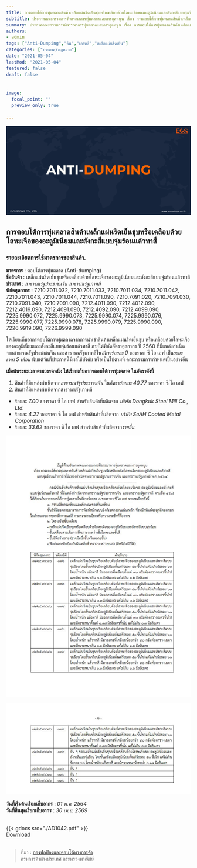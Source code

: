 ```yaml
---
title: การตอบโต้การทุ่มตลาดสินค้าเหล็กแผ่นรีดเย็นชุบหรือเคลือบด้วยโลหะเจือของอะลูมิเนียมและสังกะสีแบบจุ่มร้อนแล้วทาสี
subtitle: ประกาศคณะกรรมการพิจารณาการทุ่มตลาดและการอุดหนุน เรื่อง การตอบโต้การทุ่มตลาดสินค้าเหล็กแผ่นรีดเย็นชุบหรือเคลือบด้วยโลหะเจือของอะลูมิเนียมและสังกะสีแบบจุ่มร้อนแล้วทาสี ที่ีมีแหล่งกำเนิดจากสาธารณรัฐประชาชนจีน และสาธารณรัฐเกาหลี พ.ศ. 2564
summary: ประกาศคณะกรรมการพิจารณาการทุ่มตลาดและการอุดหนุน เรื่อง การตอบโต้การทุ่มตลาดสินค้าเหล็กแผ่นรีดเย็นชุบหรือเคลือบด้วยโลหะเจือของอะลูมิเนียมและสังกะสีแบบจุ่มร้อนแล้วทาสี ที่ีมีแหล่งกำเนิดจากสาธารณรัฐประชาชนจีน และสาธารณรัฐเกาหลี พ.ศ. 2564
authors:
- admin
tags: ["Anti-Dumping","จีน","เกาหลี","เหล็กแผ่นรีดเย็น"]
categories: ["ประกาศ/กฎหมาย"]
date: "2021-05-04"
lastMod: "2021-05-04"
featured: false
draft: false


image:  
  focal_point: ""
  preview_only: true

---
```


![](featured.png)

## การตอบโต้การทุ่มตลาดสินค้าเหล็กแผ่นรีดเย็นชุบหรือเคลือบด้วยโลหะเจือของอะลูมิเนียมและสังกะสีแบบจุ่มร้อนแล้วทาสี

### รายละเอียดการใช้มาตรการของสินค้า.    

**มาตรการ** : ตอบโต้การทุ่มตลาด (Anti-dumping)  
**ชื่อสินค้า** : เหล็กแผ่นรีดเย็นชุบหรือเคลือบด้วยโลหะเจือของอะลูมิเนียมและสังกะสีแบบจุ่มร้อนแล้วทาสี  
**ประเทศ** : *สาธารณรัฐประชาชนจีน สาธารณรัฐเกาหลี*  
**พิกัดศุลกากร** :
7210.7011.032, 7210.7011.033, 7210.7011.034, 7210.7011.042, 7210.7011.043, 7210.7011.044, 7210.7011.090, 7210.7091.020, 7210.7091.030, 7210.7091.040, 7210.7091.090, 7212.4011.090, 7212.4012.090, 7212.4019.090, 7212.4091.090, 7212.4092.090, 7212.4099.090, 7225.9990.072, 7225.9990.073, 7225.9990.074, 7225.9990.076, 7225.9990.077, 7225.9990.078, 7225.9990.079, 7225.9990.090, 7226.9919.090, 7226.9999.090  

ให้เรียกเก็บอากรตอบโต้การทุ่มตลาดจากการนําเข้าสินค้าเหล็กแผ่นรีดเย็นชุบ หรือเคลือบด้วยโลหะเจือ ของอะลูมิเนียมและสังกะสีแบบจุ่มร้อนแล้วทาสี ภายใต้พิกัดอัตราศุลกากร ปี 2560  ที่มีแหล่งกําเนิดจากสาธารณรัฐประชาชนจีน และสาธารณรัฐเกาหลีใน*อัตราร้อยละ 0* ของราคา ซี ไอ เอฟ เป็น*ระยะเวลา 5 เดือน* นับแต่วันที่ประกาศนี้มีผลใช้บังคับ หรือเป็นไปตามที่ คณะกรรมการกําหนดเป็นอย่างอื่น

**เมื่อพ้นระยะเวลาตามวรรคหนึ่ง ให้เรียกเก็บอากรตอบโต้การทุ่มตลาด ในอัตราดังนี้**

1. สินค้าที่มีแหล่งกําเนิดจาก*สาธารณรัฐประชาชนจีน* ในอัตรา*ร้อยละ 40.77* ของราคา ซี ไอ เอฟ
2. สินค้าที่มีแหล่งกําเนิดจากสาธารณรัฐเกาหลี
  - ร้อยละ *7.00* ของราคา ซี ไอ เอฟ สําหรับสินค้าที่ผลิตจาก *บริษัท Dongkuk Steel Mill Co., Ltd.*
  - ร้อยละ *4.27* ของราคา ซี ไอ เอฟ สําหรับสินค้าที่ผลิตจาก *บริษัท SeAH Coated Metal Corporation*
  - ร้อยละ *33.62* ของราคา ซี ไอ เอฟ สําหรับสินค้าที่ผลิตจาก*รายอื่น*


![](./AD1042jpg_Page4.jpg)

![](./AD1042jpg_Page5.jpg)
  
**วันที่เริ่มต้นเรียกเก็บอากร** : *01 พ.ค. 2564*  
**วันที่สิ้นสุดเรียกเก็บอากร** :  *30 เม.ย. 2569*





<br>
{{< gdocs src="./AD1042.pdf" >}}

<br>

<div class="article-tags">
<a class="badge badge-danger" href="./AD1042.pdf" target="_blank" id="download_files_new">Download</a> 
</div>
<br>

> ที่มา : [กองปกป้องและตอบโต้ทางการค้า](https://www.thaitr.go.th/th/search/AD1042)   
กรมการค้าต่างประเทศ กระทรวงพาณิชย์
